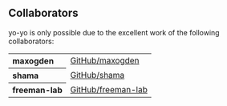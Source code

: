 ## Collaborators

yo-yo is only possible due to the excellent work of the following collaborators:

<table><tbody><tr><th align="left">maxogden</th><td><a href="https://github.com/maxogden">GitHub/maxogden</a></td></tr>
<tr><th align="left">shama</th><td><a href="https://github.com/shama">GitHub/shama</a></td></tr>
<tr><th align="left">freeman-lab</th><td><a href="https://github.com/freeman-lab">GitHub/freeman-lab</a></td></tr>
</tbody></table>
